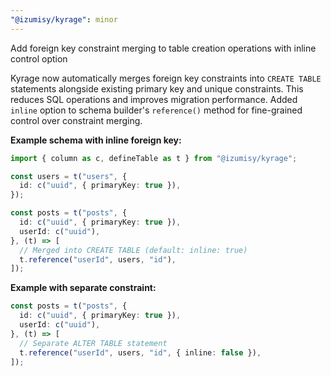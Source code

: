 ```yaml
---
"@izumisy/kyrage": minor
---
```


Add foreign key constraint merging to table creation operations with inline control option

Kyrage now automatically merges foreign key constraints into `CREATE TABLE` statements alongside existing primary key and unique constraints. This reduces SQL operations and improves migration performance. Added `inline` option to schema builder's `reference()` method for fine-grained control over constraint merging.

**Example schema with inline foreign key:**

```typescript
import { column as c, defineTable as t } from "@izumisy/kyrage";

const users = t("users", {
  id: c("uuid", { primaryKey: true }),
});

const posts = t("posts", {
  id: c("uuid", { primaryKey: true }),
  userId: c("uuid"),
}, (t) => [
  // Merged into CREATE TABLE (default: inline: true)
  t.reference("userId", users, "id"),
]);
```

**Example with separate constraint:**

```typescript
const posts = t("posts", {
  id: c("uuid", { primaryKey: true }),
  userId: c("uuid"),
}, (t) => [
  // Separate ALTER TABLE statement
  t.reference("userId", users, "id", { inline: false }),
]);
```
